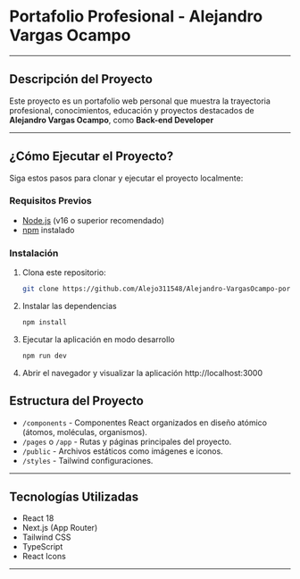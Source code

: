 # Portafolio Profesional - Alejandro Vargas Ocampo

---

##  Descripción del Proyecto

Este proyecto es un portafolio web personal que muestra la trayectoria profesional, conocimientos, educación y proyectos destacados de **Alejandro Vargas Ocampo**, como **Back-end Developer** 

---

## ¿Cómo Ejecutar el Proyecto?

Siga estos pasos para clonar y ejecutar el proyecto localmente:

### Requisitos Previos

- [Node.js](https://nodejs.org/) (v16 o superior recomendado)
- [npm](https://www.npmjs.com/)  instalado

### Instalación

1. Clona este repositorio:

   ```bash
   git clone https://github.com/Alejo311548/Alejandro-VargasOcampo-portafolio.git
   

2. Instalar las dependencias
   ```bash
   npm install

3. Ejecutar la aplicación en modo desarrollo
   ```bash
   npm run dev

4. Abrir el navegador y visualizar la aplicación
http://localhost:3000

##  Estructura del Proyecto

- `/components` - Componentes React organizados en diseño atómico (átomos, moléculas, organismos).
- `/pages` o `/app` - Rutas y páginas principales del proyecto.
- `/public` - Archivos estáticos como imágenes e iconos.
- `/styles` -  Tailwind configuraciones.

---

##  Tecnologías Utilizadas

- React 18
- Next.js (App Router)
- Tailwind CSS
- TypeScript
- React Icons

---



